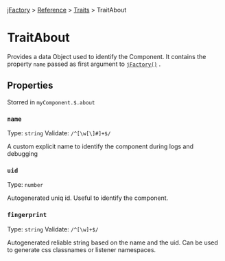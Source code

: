[jFactory](index.md) > [Reference](ref-index.md) > [Traits](ref-index.md#traits-component-features) > TraitAbout

# TraitAbout 

Provides a data Object used to identify the Component. It contains the property `name` passed as first argument to [`jFactory()`](ref-components.md#create-a-component-literal)
. 

## Properties
Storred in `myComponent.$.about`

### `name`
Type: `string`
Validate: `/^[\w[\]#]+$/`

A custom explicit name to identify the component during logs and debugging

### `uid`
Type: `number` 

Autogenerated uniq id. Useful to identify the component.

### `fingerprint`
Type: `string`
Validate: `/^[\w]+$/`
 
Autogenerated reliable string based on the name and the uid. Can be used to generate css classnames or listener namespaces.  